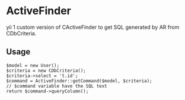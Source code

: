 # ActiveFinder
yii 1 custom version of CActiveFinder to get SQL generated by AR from CDbCriteria.

## Usage
```
$model = new User();
$criteria = new CDbCriteria();
$criteria->select = 't.id';
$command = ActiveFinder::getCommand($model, $criteria);
// $command variable have the SQL text
return $command->queryColumn();
```
